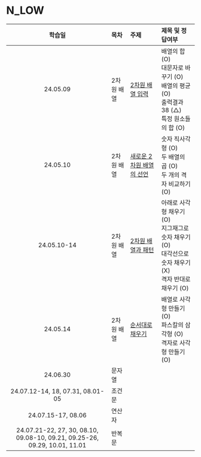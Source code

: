 # N_LOW

|                                   학습일                                   | 목차       | 주제                                                                         | 제목 및 정답여부                                                                                               |
| :------------------------------------------------------------------------: | :--------- | :--------------------------------------------------------------------------- | :------------------------------------------------------------------------------------------------------------- |
|                                  24.05.09                                  | 2차원 배열 | [2차원 배열 입력](./2차원%20배열/2차원%20배열%20입력.js)                     | 배열의 합 (O)<br>대문자로 바꾸기 (O)<br>배열의 평균 (O)<br>출력결과 38 (△)<br>특정 원소들의 합 (O)             |
|                                  24.05.10                                  | 2차원 배열 | [새로운 2차원 배열의 선언](./2차원%20배열/새로운%202차원%20배열의%20선언.js) | 숫자 직사각형 (O)<br>두 배열의 곱 (O)<br>두 개의 격자 비교하기 (O)                                             |
|                                24.05.10-14                                 | 2차원 배열 | [2차원 배열과 패턴](./2차원%20배열/2차원%20배열과%20패턴.js)                 | 아래로 사각형 채우기 (O)<br>지그재그로 숫자 채우기 (O)<br>대각선으로 숫자 채우기 (X)<br>격자 반대로 채우기 (O) |
|                                  24.05.14                                  | 2차원 배열 | [순서대로 채우기](./2차원%20배열/순서대로%20채우기.js)                       | 배열로 사각형 만들기 (O)<br>파스칼의 삼각형 (O)<br>격자로 사각형 만들기 (O)                                    |
|                                  24.06.30                                  | 문자열     |
|                      24.07.12-14, 18, 07.31, 08.01-05                      | 조건문     |
|                             24.07.15-17, 08.06                             | 연산자     |
| 24.07.21-22, 27, 30, 08.10, 09.08-10, 09.21, 09.25-26, 09.29, 10.01, 11.01 | 반복문     |
